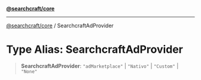 [**@searchcraft/core**](/reference/sdk/core/README.md)

***

[@searchcraft/core](/reference/sdk/core/globals.md) / SearchcraftAdProvider

# Type Alias: SearchcraftAdProvider

> **SearchcraftAdProvider**: `"adMarketplace"` \| `"Nativo"` \| `"Custom"` \| `"None"`
